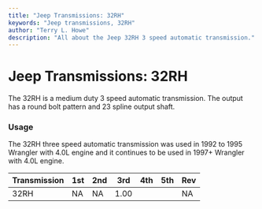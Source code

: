 ```yaml
---
title: "Jeep Transmissions: 32RH"
keywords: "Jeep transmissions, 32RH"
author: "Terry L. Howe"
description: "All about the Jeep 32RH 3 speed automatic transmission."
---
```


# Jeep Transmissions: 32RH

The 32RH is a medium duty 3 speed automatic transmission.  The
output has a round bolt pattern and 23 spline output shaft.

### Usage

The 32RH three speed automatic transmission was used in 1992 to
1995 Wrangler with 4.0L engine and it continues to be used in
1997+ Wrangler with 4.0L engine.

| Transmission | 1st | 2nd | 3rd | 4th | 5th | Rev |
| --- | --- | --- | --- | --- | --- | --- |
| 32RH | NA | NA | 1.00 |  |  | NA |